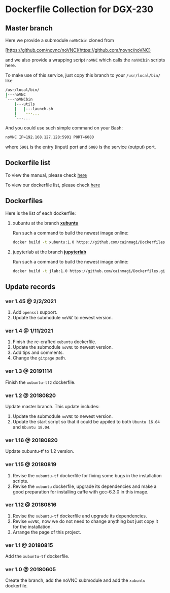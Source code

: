 # Dockerfile Collection for DGX-230

## Master branch

Here we provide a submodule `noVNCbin` cloned from 

[https://github.com/novnc/noVNC](https://github.com/novnc/noVNC)

and we also provide a wrapping script `noVNC` which calls the `noVNCbin` scripts here.

To make use of this service, just copy this branch to your `/usr/local/bin/` like

```Bash
/usr/local/bin/
|---noVNC
`---noVNCbin
    |---utils
    |   |---launch.sh
    |   `---...
    `---...
```

And you could use such simple command on your Bash:

```Bash
noVNC IP=192.168.127.128:5901 PORT=6080
```

where `5901` is the entry (input) port and `6080` is the service (output) port.

## Dockerfile list

To view the manual, please check [here](./manual)

To view our dockerfile list, please check [here](./dockerlist)

## Dockerfiles

Here is the list of each dockerfile:

1. xubuntu at the branch [**xubuntu**](https://github.com/cainmagi/Dockerfiles/tree/xubuntu)

    Run such a command to build the newest image online:

    ```Bash
    docker build -t xubuntu:1.0 https://github.com/cainmagi/Dockerfiles.git#xubuntu
    ```

2. jupyterlab at the branch  [**jupyterlab**](https://github.com/cainmagi/Dockerfiles/tree/jupyterlab)

    Run such a command to build the newest image online:

    ```Bash
    docker build -t jlab:1.0 https://github.com/cainmagi/Dockerfiles.git#jupyterlab
    ```

## Update records

### ver 1.45 @ 2/2/2021

1. Add `openssl` support.
2. Update the submodule `noVNC` to newest version.

### ver 1.4 @ 1/11/2021

1. Finish the re-crafted `xubuntu` dockerfile.
2. Update the submodule `noVNC` to newest version.
3. Add tips and comments.
4. Change the `gitpage` path.

### ver 1.3 @ 20191114

Finish the `xubuntu-tf2` dockerfile.

### ver 1.2 @ 20180820

Update master branch. This update includes:

1. Update the submodule `noVNC` to newest version.
2. Update the start script so that it could be appiled to both `Ubuntu 16.04` and `Ubuntu 18.04`.

### ver 1.16 @ 20180820

Update xubuntu-tf to 1.2 version.

### ver 1.15 @ 20180819

1. Revise the `xubuntu-tf` dockerfile for fixing some bugs in the installation scripts.
2. Revise the `xubuntu` dockerfile, upgrade its dependencies and make a good preparation for installing caffe with gcc-6.3.0 in this image.

### ver 1.12 @ 20180816

1. Revise the `xubuntu-tf` dockerfile and upgrade its dependencies.
2. Revise `noVNC`, now we do not need to change anything but just copy it for the installation.
3. Arrange the page of this project.

### ver 1.1 @ 20180815

Add the `xubuntu-tf` dockerfile.

### ver 1.0 @ 20180605

Create the branch, add the noVNC submodule and add the `xubuntu` dockerfile.
